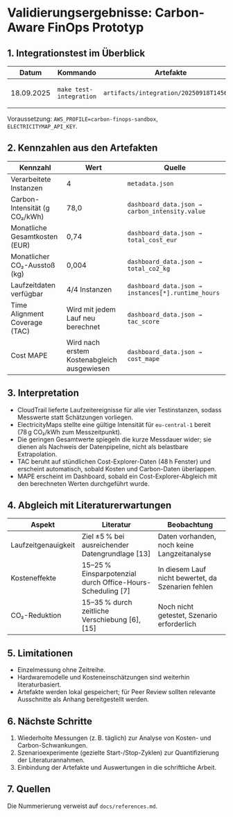 # Validierungsergebnisse: Carbon-Aware FinOps Prototyp

## 1. Integrationstest im Überblick
| Datum | Kommando | Artefakte | Anmerkungen |
|-------|----------|-----------|-------------|
| 18.09.2025 | `make test-integration` | `artifacts/integration/20250918T145619/` | Lauf mit ElectricityMaps- und AWS-APIs |

Voraussetzung: `AWS_PROFILE=carbon-finops-sandbox`, `ELECTRICITYMAP_API_KEY`.

## 2. Kennzahlen aus den Artefakten
| Kennzahl | Wert | Quelle |
|----------|------|--------|
| Verarbeitete Instanzen | 4 | `metadata.json` |
| Carbon-Intensität (g CO₂/kWh) | 78,0 | `dashboard_data.json → carbon_intensity.value` |
| Monatliche Gesamtkosten (EUR) | 0,74 | `dashboard_data.json → total_cost_eur` |
| Monatlicher CO₂-Ausstoß (kg) | 0,004 | `dashboard_data.json → total_co2_kg` |
| Laufzeitdaten verfügbar | 4/4 Instanzen | `dashboard_data.json → instances[*].runtime_hours` |
| Time Alignment Coverage (TAC) | Wird mit jedem Lauf neu berechnet | `dashboard_data.json → tac_score` |
| Cost MAPE | Wird nach erstem Kostenabgleich ausgewiesen | `dashboard_data.json → cost_mape` |

## 3. Interpretation
- CloudTrail lieferte Laufzeitereignisse für alle vier Testinstanzen, sodass Messwerte statt Schätzungen vorliegen.
- ElectricityMaps stellte eine gültige Intensität für `eu-central-1` bereit (78 g CO₂/kWh zum Messzeitpunkt).
- Die geringen Gesamtwerte spiegeln die kurze Messdauer wider; sie dienen als Nachweis der Datenpipeline, nicht als belastbare Extrapolation.
- TAC beruht auf stündlichen Cost-Explorer-Daten (48 h Fenster) und erscheint automatisch, sobald Kosten und Carbon-Daten überlappen.
- MAPE erscheint im Dashboard, sobald ein Cost-Explorer-Abgleich mit den berechneten Werten durchgeführt wurde.

## 4. Abgleich mit Literaturerwartungen
| Aspekt | Literatur | Beobachtung |
|--------|-----------|-------------|
| Laufzeitgenauigkeit | Ziel ±5 % bei ausreichender Datengrundlage [13] | Daten vorhanden, noch keine Langzeitanalyse |
| Kosteneffekte | 15–25 % Einsparpotenzial durch Office-Hours-Scheduling [7] | In diesem Lauf nicht bewertet, da Szenarien fehlen |
| CO₂-Reduktion | 15–35 % durch zeitliche Verschiebung [6], [15] | Noch nicht getestet, Szenario erforderlich |

## 5. Limitationen
- Einzelmessung ohne Zeitreihe.
- Hardwaremodelle und Kosteneinschätzungen sind weiterhin literaturbasiert.
- Artefakte werden lokal gespeichert; für Peer Review sollten relevante Ausschnitte als Anhang bereitgestellt werden.

## 6. Nächste Schritte
1. Wiederholte Messungen (z. B. täglich) zur Analyse von Kosten- und Carbon-Schwankungen.
2. Szenarioexperimente (gezielte Start-/Stop-Zyklen) zur Quantifizierung der Literaturannahmen.
3. Einbindung der Artefakte und Auswertungen in die schriftliche Arbeit.

## 7. Quellen
Die Nummerierung verweist auf `docs/references.md`.
